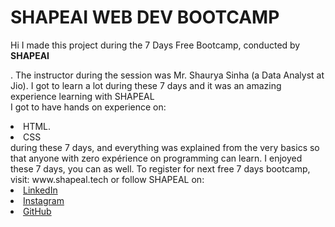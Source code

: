 # SHAPEAI WEB DEV BOOTCAMP

Hi I made this project during the 7 Days Free Bootcamp, conducted by <b> SHAPEAI

</b>. The instructor during the session was Mr. Shaurya Sinha (a Data Analyst at Jio). I got to learn a lot during these 7 days and it was an amazing experience learning with SHAPEAL <br>I got to have hands on experience on:
<li>HTML. 
<li>CSS
<br>during these 7 days, and everything was explained from the very basics so that anyone with zero expérience on programming can learn.
I enjoyed these 7 days, you can as well. To register for next free 7 days bootcamp, visit: www.shapeal.tech or follow SHAPEAL on:
<li><a href="https://in.linkedin.com/company/shapeal">LinkedIn</a> 
<li><a href="https://www.instagram.com/shape.ai/?hl=en">Instagram</a>
  <li><a
  href="https://www.youtube.com/channel/UCTUVDLTW9meuDXWcbmISPdA>YouTube</a>
<li><a href="https://github.com/shapeal">GitHub</a>
